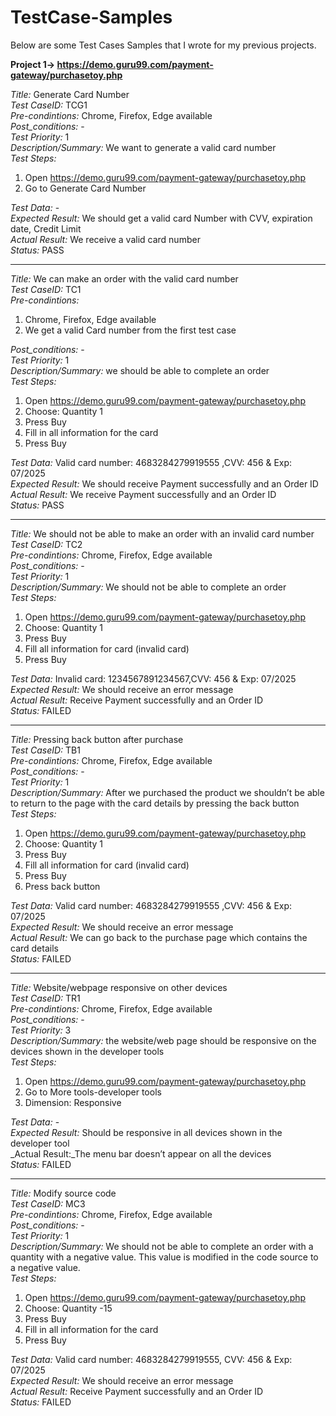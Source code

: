# TestCase-Samples

Below are some Test Cases Samples that I wrote for my previous projects.

**Project 1-> https://demo.guru99.com/payment-gateway/purchasetoy.php**

_Title:_ Generate Card Number <br/>
_Test CaseID:_ TCG1 <br/>
_Pre-condintions:_ Chrome, Firefox, Edge available <br/>
_Post_conditions:_ - <br/>
_Test Priority:_ 1 <br/>
_Description/Summary:_ We want to generate a valid card number <br/>
_Test Steps:_ <br/> 
1. Open https://demo.guru99.com/payment-gateway/purchasetoy.php 
2. Go to Generate Card Number 


_Test Data:_ - <br/>
_Expected Result:_ We should get a valid card Number with CVV, expiration date, Credit Limit <br/>
_Actual Result:_ We receive a valid card number <br/>
_Status:_ PASS <br/>

___

_Title:_ We can make an order with the valid card number <br/>
_Test CaseID:_ TC1 <br/>
_Pre-condintions:_ <br/>
1. Chrome, Firefox, Edge available 
2. We get a valid Card number from the first test case
   

_Post_conditions:_ - <br/>
_Test Priority:_ 1 <br/>
_Description/Summary:_ we should be able to complete an order <br/>
_Test Steps:_ <br/>
1. Open https://demo.guru99.com/payment-gateway/purchasetoy.php 
2. Choose: Quantity 1 
3. Press Buy 
4. Fill in all information for the card 
5. Press Buy


_Test Data:_ Valid card number:  4683284279919555 ,CVV: 456 & Exp: 07/2025 <br/>
_Expected Result:_ We should receive Payment successfully and an Order ID <br/>
_Actual Result:_ We receive Payment successfully and an Order ID <br/>
_Status:_ PASS <br/>

___

_Title:_ We should not be able to  make an order with an invalid card number <br/>
_Test CaseID:_ TC2 <br/>
_Pre-condintions:_ Chrome, Firefox, Edge available <br/>
_Post_conditions:_ - <br/>
_Test Priority:_ 1 <br/>
_Description/Summary:_ We should not be able to complete an order <br/>
_Test Steps:_ <br/>
1. Open https://demo.guru99.com/payment-gateway/purchasetoy.php 
2. Choose: Quantity 1 
3. Press Buy 
4. Fill all information for card (invalid card) 
5. Press Buy

_Test Data:_ Invalid card: 1234567891234567,CVV: 456 & Exp: 07/2025 <br/>
_Expected Result:_ We should receive an error message <br/>
_Actual Result:_ Receive Payment successfully and an Order ID <br/>
_Status:_ FAILED <br/>

___

_Title:_ Pressing back button after purchase <br/>
_Test CaseID:_ TB1 <br/>
_Pre-condintions:_ Chrome, Firefox, Edge available <br/>
_Post_conditions:_ - <br/>
_Test Priority:_ 1 <br/>
_Description/Summary:_ After we purchased the product we shouldn’t be able  to return to the page with the card details by pressing the back button <br/>
_Test Steps:_ <br/>
1. Open https://demo.guru99.com/payment-gateway/purchasetoy.php 
2. Choose: Quantity 1
3. Press Buy
4. Fill all information for card (invalid card)
5. Press Buy
6. Press back button

_Test Data:_ Valid card number:  4683284279919555 ,CVV: 456 & Exp: 07/2025 <br/>
_Expected Result:_ We should receive an error message <br/>
_Actual Result:_ We can go back to the purchase page which contains the card details <br/>
_Status:_ FAILED <br/>

___

_Title:_ Website/webpage responsive on other devices <br/>
_Test CaseID:_ TR1 <br/>
_Pre-condintions:_ Chrome, Firefox, Edge available <br/>
_Post_conditions:_ - <br/>
_Test Priority:_ 3 <br/>
_Description/Summary:_ the website/web page should be responsive on the devices shown in the developer tools <br/>
_Test Steps:_ <br/>
1. Open https://demo.guru99.com/payment-gateway/purchasetoy.php
2. Go to More tools-developer tools
3. Dimension: Responsive

_Test Data:_ - <br/>
_Expected Result:_ Should be responsive in all devices shown in the developer tool <br/>
_Actual Result:_The menu bar doesn’t appear on all the devices <br/>
_Status:_ FAILED <br/>

___

_Title:_ Modify source code <br/>
_Test CaseID:_ MC3 <br/>
_Pre-condintions:_ Chrome, Firefox, Edge available <br/>
_Post_conditions:_ - <br/>
_Test Priority:_ 1 <br/>
_Description/Summary:_ We should not be able to complete an order with a quantity with a negative value. This value is modified in the code source to a negative value. <br/>
_Test Steps:_ <br/>
1. Open https://demo.guru99.com/payment-gateway/purchasetoy.php
2. Choose: Quantity -15
3. Press Buy
4. Fill in all information for the card
5. Press Buy

_Test Data:_ Valid card number:  4683284279919555, CVV: 456 & Exp: 07/2025 <br/>
_Expected Result:_ We should receive an error message <br/>
_Actual Result:_ Receive Payment successfully and an Order ID <br/>
_Status:_ FAILED 
 






